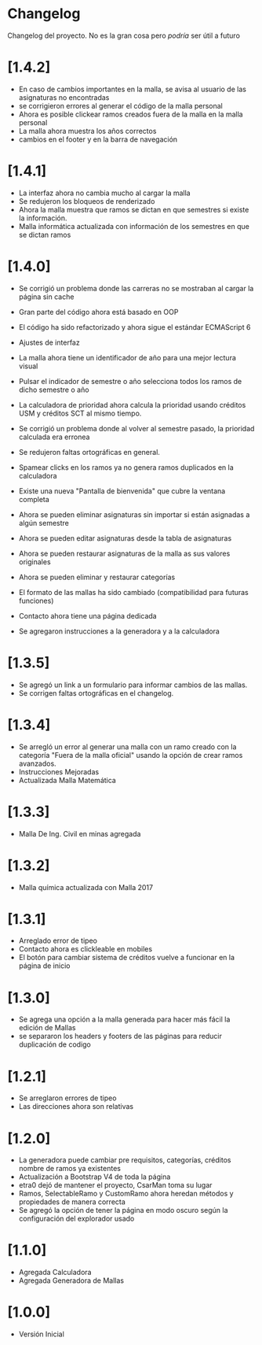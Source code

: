 # Changelog
Changelog del proyecto. No es la gran cosa pero *podría* ser útil a futuro

# [1.4.2]

- En caso de cambios importantes en la malla, se avisa al usuario de las asignaturas no encontradas
- se corrigieron errores al generar el código de la malla personal
- Ahora es posible clickear ramos creados fuera de la malla en la malla personal
- La malla ahora muestra los años correctos
- cambios en el footer y en la barra de navegación

# [1.4.1]

- La interfaz ahora no cambia mucho al cargar la malla
- Se redujeron los bloqueos de renderizado
- Ahora la malla muestra que ramos se dictan en que semestres si existe la información.
- Malla informática actualizada con información de los semestres en que se dictan ramos

# [1.4.0]

- Se corrigió un problema donde las carreras no se mostraban al cargar la página sin cache
- Gran parte del código ahora está basado en OOP
- El código ha sido refactorizado y ahora sigue el estándar ECMAScript 6

- Ajustes de interfaz 
- La malla ahora tiene un identificador de año para una mejor lectura visual
- Pulsar el indicador de semestre o año selecciona todos los ramos de dicho semestre o año

- La calculadora de prioridad ahora calcula la prioridad usando créditos USM y créditos SCT al mismo tiempo.
- Se corrigió un problema donde al volver al semestre pasado, la prioridad calculada era erronea
- Se redujeron faltas ortográficas en general.
- Spamear clicks en los ramos ya no genera ramos duplicados en la calculadora
- Existe una nueva "Pantalla de bienvenida" que cubre la ventana completa
- Ahora se pueden eliminar asignaturas sin importar si están asignadas a algún semestre
- Ahora se pueden editar asignaturas desde la tabla de asignaturas
- Ahora se pueden restaurar asignaturas de la malla as sus valores originales
- Ahora se pueden eliminar y restaurar categorías
- El formato de las mallas ha sido cambiado (compatibilidad para futuras funciones)
- Contacto ahora tiene una página dedicada
- Se agregaron instrucciones a la generadora y a la calculadora


# [1.3.5]

- Se agregó un link a un formulario para informar cambios de las mallas.
- Se corrigen faltas ortográficas en el changelog.

# [1.3.4]

- Se arregló un error al generar una malla con un ramo creado con la categoría "Fuera de la malla oficial" usando la opción de crear ramos avanzados.
- Instrucciones Mejoradas
- Actualizada Malla Matemática

# [1.3.3]

- Malla De Ing. Civil en minas agregada

# [1.3.2]

- Malla química actualizada con Malla 2017

# [1.3.1]

- Arreglado error de tipeo
- Contacto ahora es clickleable en mobiles
- El botón para cambiar sistema de créditos vuelve a funcionar en la página de inicio
# [1.3.0]

- Se agrega una opción a la malla generada para hacer más fácil 
la edición de Mallas
- se separaron los headers y footers de las páginas para reducir duplicación de codigo

# [1.2.1]

- Se arreglaron errores de tipeo
- Las direcciones ahora son relativas

# [1.2.0]

- La generadora puede cambiar pre requisitos, categorías,
 créditos nombre de ramos ya existentes
- Actualización a Bootstrap V4 de toda la página
- etra0 dejó de mantener el proyecto, CsarMan toma su lugar
- Ramos, SelectableRamo y CustomRamo ahora heredan métodos 
y propiedades de manera correcta
- Se agregó la opción de tener la página en modo oscuro según la configuración del explorador usado


# [1.1.0]

- Agregada Calculadora
- Agregada Generadora de Mallas

# [1.0.0]

- Versión Inicial
